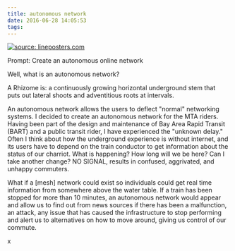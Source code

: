 ```yaml
---
title: autonomous network
date: 2016-06-28 14:05:53
tags:
---
```

<a href="http://www.underconsideration.com/quipsologies/quip_images/tumblr_lv36gvRrWn1qge8fmo5_1280.jpg"><img src="http://www.underconsideration.com/quipsologies/quip_images/tumblr_lv36gvRrWn1qge8fmo5_1280.jpg" title="source: lineposters.com" /></a>

Prompt: Create an autonomous online network

Well, what is an autonomous network?

A Rhizome is: a continuously growing horizontal underground stem that puts out lateral shoots and adventitious roots at intervals. 

An autonomous network allows the users to deflect "normal" networking systems. I decided to create an autonomous network for the MTA riders.  Having been part of the design and maintenance of Bay Area Rapid Transit (BART) and a public transit rider, I have experienced the "unknown delay." Often I think about how the underground experience is without internet, and its users have  to depend on the train conductor to get information about the status of our charriot. What is happening? How long will we be here? Can I take another change? NO SIGNAL, results in confused, aggrivated, and unhappy commuters.  

What if a [mesh] network could exist so individuals could get real time information from somewhere above the water table.  If a train has been stopped for more than 10 minutes, an autonomous network would appear and allow us to find out from news sources if there has been a malfunction, an attack, any issue that has caused the infrastructure to stop performing and alert us to alternatives on how to move around, giving us control of our commute.

x
